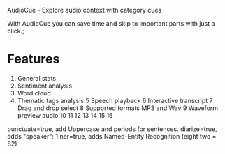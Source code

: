 AudioCue - Explore audio context with category cues

With AudioCue you can save time and skip to important parts with just a click.;

# Features

1. General stats
2. Sentiment analysis
3. Word cloud
4. Thematic tags analysis
   5 Speech playback
   6 Interactive transcript
   7 Drag and drop select
   8 Supported formats MP3 and Wav
   9 Waveform preview audio
   10
   11
   12
   13
   14
   15
   16

punctuate=true, add Uppercase and periods for sentences.
diarize=true, adds "speaker": 1
ner=true, adds Named-Entity Recognition (eight two = 82)

